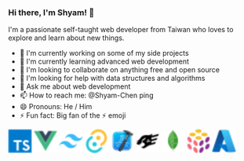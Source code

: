 ### Hi there, I'm Shyam! 👋

I'm a passionate self-taught web developer from Taiwan who loves to explore and learn about new things.

- 🔭 I'm currently working on some of my side projects
- 🌱 I'm currently learning advanced web development
- 👯 I'm looking to collaborate on anything free and open source
- 🤔 I'm looking for help with data structures and algorithms
- 💬 Ask me about web development
- 📫 How to reach me: @Shyam-Chen ping
- 😄 Pronouns: He / Him
- ⚡ Fun fact: Big fan of the ⚡ emoji

<div style="display: flex; gap: 0.25rem">
  <div style="width: 3rem; height: 3rem; background: #1f2937; border-radius: 0.75rem">
    <img src="./devicon--typescript.svg" style="width: 100%; height: 100%" />
  </div>

  <div style="width: 3rem; height: 3rem; background: #1f2937; border-radius: 0.75rem">
    <img src="./devicon--vuejs.svg" style="width: 100%; height: 100%" />
  </div>

  <div style="width: 3rem; height: 3rem; background: #1f2937; border-radius: 0.75rem">
    <img src="./devicon--tailwindcss.svg" style="width: 100%; height: 100%" />
  </div>

  <div style="width: 3rem; height: 3rem; background: #1f2937; border-radius: 0.75rem">
    <img src="./devicon--tauri.svg" style="width: 100%; height: 100%" />
  </div>

  <div style="width: 3rem; height: 3rem; background: #1f2937; border-radius: 0.75rem">
    <img src="./devicon--xcode.svg" style="width: 100%; height: 100%" />
  </div>

  <div style="width: 3rem; height: 3rem; background: #1f2937; border-radius: 0.75rem">
    <img src="./devicon--fastify.svg" style="width: 100%; height: 100%" />
  </div>

  <div style="width: 3rem; height: 3rem; background: #1f2937; border-radius: 0.75rem">
    <img src="./devicon--mongodb.svg" style="width: 100%; height: 100%" />
  </div>

  <div style="width: 3rem; height: 3rem; background: #1f2937; border-radius: 0.75rem">
    <img src="./devicon--pulumi.svg" style="width: 100%; height: 100%" />
  </div>

  <div style="width: 3rem; height: 3rem; background: #1f2937; border-radius: 0.75rem">
    <img src="./devicon--azure.svg" style="width: 100%; height: 100%" />
  </div>
</div>
